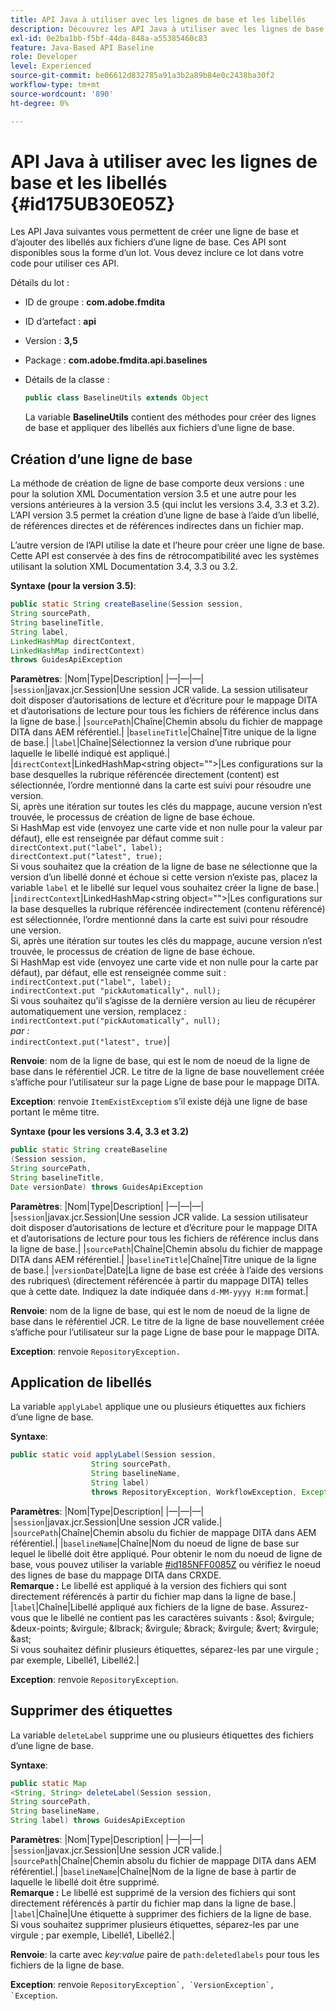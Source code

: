 ```yaml
---
title: API Java à utiliser avec les lignes de base et les libellés
description: Découvrez les API Java à utiliser avec les lignes de base et les libellés
exl-id: 0e2ba1bb-f5bf-44da-848a-a55385460c83
feature: Java-Based API Baseline
role: Developer
level: Experienced
source-git-commit: be06612d832785a91a3b2a89b84e0c2438ba30f2
workflow-type: tm+mt
source-wordcount: '890'
ht-degree: 0%

---
```


# API Java à utiliser avec les lignes de base et les libellés {#id175UB30E05Z}

Les API Java suivantes vous permettent de créer une ligne de base et d’ajouter des libellés aux fichiers d’une ligne de base. Ces API sont disponibles sous la forme d’un lot. Vous devez inclure ce lot dans votre code pour utiliser ces API.

Détails du lot :

- ID de groupe : **com.adobe.fmdita**

- ID d’artefact : **api**

- Version : **3,5**

- Package : **com.adobe.fmdita.api.baselines**

- Détails de la classe :

  ```JAVA
  public class BaselineUtils extends Object
  ```

  La variable **BaselineUtils** contient des méthodes pour créer des lignes de base et appliquer des libellés aux fichiers d’une ligne de base.


## Création d’une ligne de base

La méthode de création de ligne de base comporte deux versions : une pour la solution XML Documentation version 3.5 et une autre pour les versions antérieures à la version 3.5 \(qui inclut les versions 3.4, 3.3 et 3.2\). L’API version 3.5 permet la création d’une ligne de base à l’aide d’un libellé, de références directes et de références indirectes dans un fichier map.

L’autre version de l’API utilise la date et l’heure pour créer une ligne de base. Cette API est conservée à des fins de rétrocompatibilité avec les systèmes utilisant la solution XML Documentation 3.4, 3.3 ou 3.2.

**Syntaxe \(pour la version 3.5\)**:

```JAVA
public static String createBaseline(Session session, 
String sourcePath, 
String baselineTitle, 
String label, 
LinkedHashMap directContext, 
LinkedHashMap indirectContext) 
throws GuidesApiException
```

**Paramètres**: |Nom|Type|Description| |—|—|—| |`session`|javax.jcr.Session|Une session JCR valide. La session utilisateur doit disposer d’autorisations de lecture et d’écriture pour le mappage DITA et d’autorisations de lecture pour tous les fichiers de référence inclus dans la ligne de base.| |`sourcePath`|Chaîne|Chemin absolu du fichier de mappage DITA dans AEM référentiel.| |`baselineTitle`|Chaîne|Titre unique de la ligne de base.| |`label`|Chaîne|Sélectionnez la version d’une rubrique pour laquelle le libellé indiqué est appliqué.| |`directContext`|LinkedHashMap&lt;string object=&quot;&quot;>|Les configurations sur la base desquelles la rubrique référencée directement \(content\) est sélectionnée, l’ordre mentionné dans la carte est suivi pour résoudre une version. <br> Si, après une itération sur toutes les clés du mappage, aucune version n’est trouvée, le processus de création de ligne de base échoue. <br> Si HashMap est vide \(envoyez une carte vide et non nulle pour la valeur par défaut\), elle est renseignée par défaut comme suit : <br>`directContext.put("label", label);` <br> `directContext.put("latest", true);` <br> Si vous souhaitez que la création de la ligne de base ne sélectionne que la version d’un libellé donné et échoue si cette version n’existe pas, placez la variable `label` et le libellé sur lequel vous souhaitez créer la ligne de base.| |`indirectContext`|LinkedHashMap&lt;string object=&quot;&quot;>|Les configurations sur la base desquelles la rubrique référencée indirectement \(contenu référencé\) est sélectionnée, l’ordre mentionné dans la carte est suivi pour résoudre une version. <br> Si, après une itération sur toutes les clés du mappage, aucune version n’est trouvée, le processus de création de ligne de base échoue. <br> Si HashMap est vide \(envoyez une carte vide et non nulle pour la carte par défaut\), par défaut, elle est renseignée comme suit : <br>`indirectContext.put("label", label);` <br>`indirectContext.put "pickAutomatically", null);` <br> Si vous souhaitez qu’il s’agisse de la dernière version au lieu de récupérer automatiquement une version, remplacez : <br>`indirectContext.put("pickAutomatically", null);` <br> _par :_ <br>`indirectContext.put("latest", true)`|

**Renvoie**: nom de la ligne de base, qui est le nom de noeud de la ligne de base dans le référentiel JCR. Le titre de la ligne de base nouvellement créée s’affiche pour l’utilisateur sur la page Ligne de base pour le mappage DITA.

**Exception**: renvoie ``ItemExistExceptiom`` s’il existe déjà une ligne de base portant le même titre.

**Syntaxe \(pour les versions 3.4, 3.3 et 3.2\)**

```JAVA
public static String createBaseline
(Session session, 
String sourcePath, 
String baselineTitle, 
Date versionDate) throws GuidesApiException
```

**Paramètres**: |Nom|Type|Description| |—|—|—| |`session`|javax.jcr.Session|Une session JCR valide. La session utilisateur doit disposer d’autorisations de lecture et d’écriture pour le mappage DITA et d’autorisations de lecture pour tous les fichiers de référence inclus dans la ligne de base.| |``sourcePath``|Chaîne|Chemin absolu du fichier de mappage DITA dans AEM référentiel.| |`baselineTitle`|Chaîne|Titre unique de la ligne de base.| |`versionDate`|Date|La ligne de base est créée à l’aide des versions des rubriques\ (directement référencée à partir du mappage DITA\) telles que à cette date. Indiquez la date indiquée dans `d-MM-yyyy H:mm` format.|

**Renvoie**: nom de la ligne de base, qui est le nom de noeud de la ligne de base dans le référentiel JCR. Le titre de la ligne de base nouvellement créée s’affiche pour l’utilisateur sur la page Ligne de base pour le mappage DITA.

**Exception**: renvoie ``RepositoryException.``

## Application de libellés

La variable ``applyLabel`` applique une ou plusieurs étiquettes aux fichiers d’une ligne de base.

**Syntaxe**:

```JAVA
public static void applyLabel(Session session,
                  String sourcePath,
                  String baselineName,
                  String label)
                  throws RepositoryException, WorkflowException, Exception
```

**Paramètres**: |Nom|Type|Description| |—|—|—| |`session`|javax.jcr.Session|Une session JCR valide.| |`sourcePath`|Chaîne|Chemin absolu du fichier de mappage DITA dans AEM référentiel.| |``baselineName``|Chaîne|Nom du noeud de ligne de base sur lequel le libellé doit être appliqué. Pour obtenir le nom du noeud de ligne de base, vous pouvez utiliser la variable [\#id185NFF0085Z](#id185NFF0085Z) ou vérifiez le noeud des lignes de base du mappage DITA dans CRXDE.<br> **Remarque :** Le libellé est appliqué à la version des fichiers qui sont directement référencés à partir du fichier map dans la ligne de base.| |`label`|Chaîne|Libellé appliqué aux fichiers de la ligne de base. Assurez-vous que le libellé ne contient pas les caractères suivants : &amp;sol; &amp;virgule; &amp;deux-points; &amp;virgule; &amp;lbrack; &amp;virgule; &amp;brack; &amp;virgule; &amp;vert; &amp;virgule; &amp;ast; <br> Si vous souhaitez définir plusieurs étiquettes, séparez-les par une virgule ; par exemple, Libellé1, Libellé2.|

**Exception**: renvoie `RepositoryException`.

## Supprimer des étiquettes

La variable ``deleteLabel`` supprime une ou plusieurs étiquettes des fichiers d’une ligne de base.

**Syntaxe**:

```JAVA
public static Map
<String, String> deleteLabel(Session session, 
String sourcePath, 
String baselineName, 
String label) throws GuidesApiException
```

**Paramètres**: |Nom|Type|Description| |—|—|—| |`session`|javax.jcr.Session|Une session JCR valide.| |`sourcePath`|Chaîne|Chemin absolu du fichier de mappage DITA dans AEM référentiel.| |`baselineName`|Chaîne|Nom de la ligne de base à partir de laquelle le libellé doit être supprimé. <br> **Remarque :** Le libellé est supprimé de la version des fichiers qui sont directement référencés à partir du fichier map dans la ligne de base.| |`label`|Chaîne|Une étiquette à supprimer des fichiers de la ligne de base. <br> Si vous souhaitez supprimer plusieurs étiquettes, séparez-les par une virgule ; par exemple, Libellé1, Libellé2.|

**Renvoie**: la carte avec *key:value* paire de `path:deletedlabels` pour tous les fichiers de la ligne de base.

**Exception**: renvoie ``RepositoryException`, `VersionException`, `Exception``.
